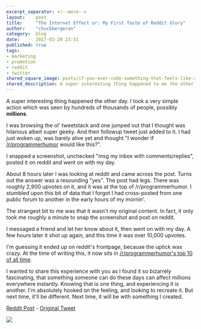 ```yaml
---
excerpt_separator: <!--more-->
layout:    post
title:     "The Internet Effect or: My First Taste of Reddit Glory"
author:    "chuckbergeron"
category:  blog
date:      2017-03-20 23:51
published: true
tags:
- marketing
- promotion
- reddit
- twitter
shared_square_image: posts/if-you-ever-code-something-that-feels-like-a-hack-but-it-just-works-daisyowl.jpg
shared_description: A super interesting thing happened to me the other day ...
---
```


A super interesting thing happened the other day. I took a very simple action which was seen by hundreds of thousands of people, possibly <strong>millions</strong>.

I was browsing the ol' tweetstack and one jumped out that I thought was hilarious albeit super geeky. And their followup tweet just added to it. I had just woken up, was barely alive yet and thought "I wonder if <a href="http://reddit.com/r/programmerHumor/">/r/programmerhumor</a> would like this?".

I snapped a screenshot, unchecked "msg my inbox with comments/replies", posted it on reddit and went on with my day.

<!--more-->

About 8 hours later I was looking at reddit and came across the post. Turns out the answer was a resounding "yes". The post had legs. There was roughly 2,900 upvotes on it, and it was at the top of /r/programmerhumor. I stumbled upon this bit of data that I forgot I had cross-posted from one public forum to another in the early hours of my mornin'.

The strangest bit to me was that it wasn't my original content. In fact, it only took me roughly a minute to snap the screenshot and post on reddit.

I messaged a friend and let her know about it, then went on with my day. A few hours later it shot up again, and this time it was over 10,000 upvotes.

I'm guessing it ended up on reddit's frontpage, because the uptick was crazy. At the time of writing this, it now sits in <a href="https://www.reddit.com/r/ProgrammerHumor/top/">/r/programmerhumor's top 10 of all time</a>.

I wanted to share this experience with you as I found it so bizarrely fascinating, that something someone can do these days can affect millions everywhere instantly. Knowing that is one thing, and experiencing it is another. I'm absolutely hooked on the feeling, and looking to recreate it. But next time, it'll be different. Next time, it will be with something I created.

<a href="https://www.reddit.com/r/ProgrammerHumor/comments/5zksrb/if_you_ever_code_something_that_feels_like_a_hack">Reddit Post</a> - <a href="https://twitter.com/daisyowl/status/841802094361235456">Original Tweet</a>

<a href="https://www.reddit.com/r/ProgrammerHumor/comments/5zksrb/if_you_ever_code_something_that_feels_like_a_hack"><img src="{% asset_path posts/if-you-ever-code-something-that-feels-like-a-hack-but-it-just-works-daisyowl.jpg %}" /></a>



